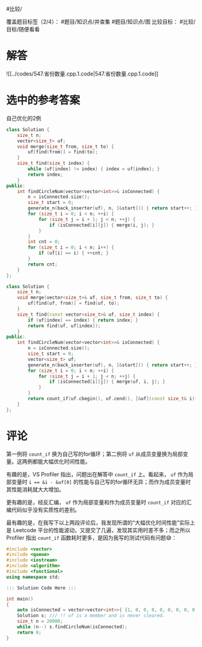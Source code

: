 #比较/ 

覆盖题目标签（2/4）： #题目/知识点/并查集 #题目/知识点/图
比较目标： #比较/目标/随便看看 

# 解答

![[../codes/547.省份数量.cpp.1.code|547.省份数量.cpp.1.code]]

# 选中的参考答案

自己优化的2例

``` c++
class Solution {
	size_t n;
	vector<size_t> uf;
	void merge(size_t from, size_t to) {
		uf[find(from)] = find(to);
	}
	size_t find(size_t index) {
		while (uf[index] != index) { index = uf[index]; }
		return index;
	}
public:
	int findCircleNum(vector<vector<int>>& isConnected) {
		n = isConnected.size();
		size_t start = 0;
		generate_n(back_inserter(uf), n, [&start]() { return start++; });
		for (size_t i = 0; i < n; ++i) {
			for (size_t j = i + 1; j < n; ++j) {
				if (isConnected[i][j]) { merge(i, j); }
			}
		}
		int cnt = 0;
        for (size_t i = 0; i < n; i++) {
            if (uf[i] == i) { ++cnt; }
        }
        return cnt;
	}
};
```

```cpp
class Solution {
	size_t n;
	void merge(vector<size_t>& uf, size_t from, size_t to) {
		uf[find(uf, from)] = find(uf, to);
	}
	size_t find(const vector<size_t>& uf, size_t index) {
		if (uf[index] == index) { return index; }
		return find(uf, uf[index]);
	}
public:
	int findCircleNum(vector<vector<int>>& isConnected) {
		n = isConnected.size();
		size_t start = 0;
		vector<size_t> uf;
		generate_n(back_inserter(uf), n, [&start]() { return start++; });
		for (size_t i = 0; i < n; ++i) {
			for (size_t j = i + 1; j < n; ++j) {
				if (isConnected[i][j]) { merge(uf, i, j); }
			}
		}
		return count_if(uf.cbegin(), uf.cend(), [&uf](const size_t& i){ return i == &i - &uf[0]; });
	}
};
```

# 评论

第一例将 `count_if` 换为自己写的for循环；第二例将 `uf` 从成员变量换为局部变量。这两例都能大幅优化时间性能。

有趣的是，VS Profiler 指出，问题出在解答中 `count_if` 上。看起来， `uf`  作为局部变量时 `i == &i - &uf[0]` 的性能与自己写的for循环无异；而作为成员变量时其性能消耗就大大增加。 

更有趣的是，经反汇编， `uf`  作为局部变量和作为成员变量时 `count_if` 对应的汇编代码似乎没有实质性的差别。

最有趣的是，在我写下以上两段评论后，我发现所谓的“大幅优化时间性能”实际上是 Leetcode 平台的性能波动，又提交了几遍，发现其实用时差不多；而之所以 Profiler 指出  `count_if` 函数耗时更多，是因为我写的测试代码有问题😅：

``` c++
#include <vector>
#include <queue>
#include <iostream>
#include <algorithm>
#include <functional>
using namespace std;

::: Solution Code Here :::

int main()
{
    auto isConnected = vector<vector<int>>{ {1, 0, 0, 0, 0, 0, 0, 0, 0, 1, 0, 0, 0, 0, 0}, { 0,1,0,1,0,0,0,0,0,0,0,0,0,1,0 }, { 0,0,1,0,0,0,0,0,0,0,0,0,0,0,0 }, { 0,1,0,1,0,0,0,1,0,0,0,1,0,0,0 }, { 0,0,0,0,1,0,0,0,0,0,0,0,1,0,0 }, { 0,0,0,0,0,1,0,0,0,0,0,0,0,0,0 }, { 0,0,0,0,0,0,1,0,0,0,0,0,0,0,0 }, { 0,0,0,1,0,0,0,1,1,0,0,0,0,0,0 }, { 0,0,0,0,0,0,0,1,1,0,0,0,0,0,0 }, { 1,0,0,0,0,0,0,0,0,1,0,0,0,0,0 }, { 0,0,0,0,0,0,0,0,0,0,1,0,0,0,0 }, { 0,0,0,1,0,0,0,0,0,0,0,1,0,0,0 }, { 0,0,0,0,1,0,0,0,0,0,0,0,1,0,0 }, { 0,1,0,0,0,0,0,0,0,0,0,0,0,1,0 }, { 0,0,0,0,0,0,0,0,0,0,0,0,0,0,1 }};
    Solution s; /// !! uf is a member and is never cleared.
    size_t n = 20000;
    while (n--) s.findCircleNum(isConnected); 
    return 0;
}
```